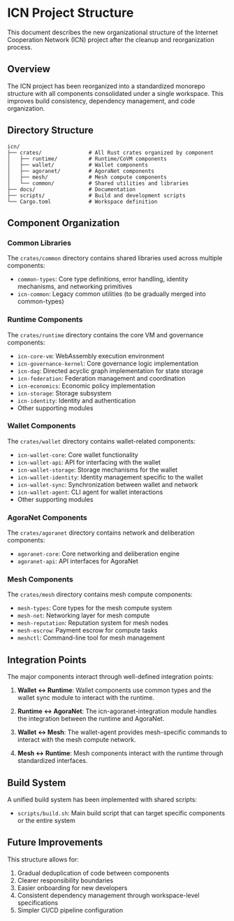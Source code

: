 # ICN Project Structure

This document describes the new organizational structure of the Internet Cooperation Network (ICN) project after the cleanup and reorganization process.

## Overview

The ICN project has been reorganized into a standardized monorepo structure with all components consolidated under a single workspace. This improves build consistency, dependency management, and code organization.

## Directory Structure

```
icn/
├── crates/               # All Rust crates organized by component
│   ├── runtime/          # Runtime/CoVM components
│   ├── wallet/           # Wallet components
│   ├── agoranet/         # AgoraNet components
│   ├── mesh/             # Mesh compute components
│   └── common/           # Shared utilities and libraries
├── docs/                 # Documentation
├── scripts/              # Build and development scripts
└── Cargo.toml            # Workspace definition
```

## Component Organization

### Common Libraries

The `crates/common` directory contains shared libraries used across multiple components:

- `common-types`: Core type definitions, error handling, identity mechanisms, and networking primitives
- `icn-common`: Legacy common utilities (to be gradually merged into common-types)

### Runtime Components

The `crates/runtime` directory contains the core VM and governance components:

- `icn-core-vm`: WebAssembly execution environment
- `icn-governance-kernel`: Core governance logic implementation
- `icn-dag`: Directed acyclic graph implementation for state storage
- `icn-federation`: Federation management and coordination
- `icn-economics`: Economic policy implementation
- `icn-storage`: Storage subsystem
- `icn-identity`: Identity and authentication
- Other supporting modules

### Wallet Components

The `crates/wallet` directory contains wallet-related components:

- `icn-wallet-core`: Core wallet functionality
- `icn-wallet-api`: API for interfacing with the wallet
- `icn-wallet-storage`: Storage mechanisms for the wallet
- `icn-wallet-identity`: Identity management specific to the wallet
- `icn-wallet-sync`: Synchronization between wallet and network
- `icn-wallet-agent`: CLI agent for wallet interactions
- Other supporting modules

### AgoraNet Components

The `crates/agoranet` directory contains network and deliberation components:

- `agoranet-core`: Core networking and deliberation engine
- `agoranet-api`: API interfaces for AgoraNet

### Mesh Components

The `crates/mesh` directory contains mesh compute components:

- `mesh-types`: Core types for the mesh compute system
- `mesh-net`: Networking layer for mesh compute
- `mesh-reputation`: Reputation system for mesh nodes
- `mesh-escrow`: Payment escrow for compute tasks
- `meshctl`: Command-line tool for mesh management

## Integration Points

The major components interact through well-defined integration points:

1. **Wallet ↔ Runtime**: Wallet components use common types and the wallet sync module to interact with the runtime.

2. **Runtime ↔ AgoraNet**: The icn-agoranet-integration module handles the integration between the runtime and AgoraNet.

3. **Wallet ↔ Mesh**: The wallet-agent provides mesh-specific commands to interact with the mesh compute network.

4. **Mesh ↔ Runtime**: Mesh components interact with the runtime through standardized interfaces.

## Build System

A unified build system has been implemented with shared scripts:

- `scripts/build.sh`: Main build script that can target specific components or the entire system

## Future Improvements

This structure allows for:

1. Gradual deduplication of code between components
2. Clearer responsibility boundaries
3. Easier onboarding for new developers
4. Consistent dependency management through workspace-level specifications
5. Simpler CI/CD pipeline configuration 